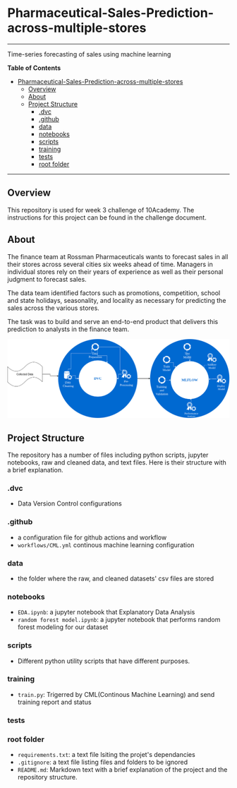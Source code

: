 # Pharmaceutical-Sales-Prediction-across-multiple-stores

***

Time-series forecasting of sales using machine learning


**Table of Contents**

- [Pharmaceutical-Sales-Prediction-across-multiple-stores](#Pharmaceutical-Sales-Prediction-across-multiple-stores)
  - [Overview](#overview)
  - [About](#about)
  - [Project Structure](#project-structure)
    - [.dvc](#.dvc)
    - [.github](#.github)
    - [data](#data)
    - [notebooks](#notebooks)
    - [scripts](#scripts)
    - [training](#training)
    - [tests](#tests)
    - [root folder](#root-folder)

***

## Overview

This repository is used for week 3 challenge of 10Academy. The instructions for this project can be found in the challenge document.


## About
The finance team at Rossman Pharmaceuticals wants to forecast sales in all their stores across several cities six weeks ahead of time. Managers in individual stores rely on their years of experience as well as their personal judgment to forecast sales.

The data team identified factors such as promotions, competition, school and state holidays, seasonality, and locality as necessary for predicting the sales across the various stores.

The task was to build and serve an end-to-end product that delivers this prediction to analysts in the finance team.



![Alt text](MLFlow.png?raw=true "ML Flow")



## Project Structure
The repository has a number of files including python scripts, jupyter notebooks, raw and cleaned data, and text files. Here is their structure with a brief explanation.


### .dvc
- Data Version Control configurations

### .github
- a configuration file for github actions and workflow
- `workflows/CML.yml` continous machine learning configuration

### data
- the folder where the raw, and cleaned datasets' csv files are stored

### notebooks
- `EDA.ipynb`: a jupyter notebook that Explanatory Data Analysis
- `random forest model.ipynb`: a jupyter notebook that performs random forest modeling for our dataset


### scripts
- Different python utility scripts that have different purposes.

### training
- `train.py`: Trigerred by CML(Continous Machine Learning) and send training report and status

### tests


### root folder
- `requirements.txt`: a text file lsiting the projet's dependancies
- `.gitignore`: a text file listing files and folders to be ignored
- `README.md`: Markdown text with a brief explanation of the project and the repository structure.


